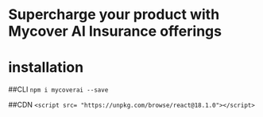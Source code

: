 # Supercharge your product with Mycover AI Insurance offerings

# installation
##CLI
`npm i mycoverai --save`

##CDN
`<script src= "https://unpkg.com/browse/react@18.1.0"></script>`